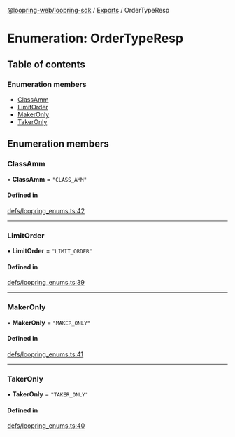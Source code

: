 [@loopring-web/loopring-sdk](../README.md) / [Exports](../modules.md) / OrderTypeResp

# Enumeration: OrderTypeResp

## Table of contents

### Enumeration members

- [ClassAmm](OrderTypeResp.md#classamm)
- [LimitOrder](OrderTypeResp.md#limitorder)
- [MakerOnly](OrderTypeResp.md#makeronly)
- [TakerOnly](OrderTypeResp.md#takeronly)

## Enumeration members

### ClassAmm

• **ClassAmm** = `"CLASS_AMM"`

#### Defined in

[defs/loopring_enums.ts:42](https://github.com/Loopring/loopring_sdk/blob/2ea32ee/src/defs/loopring_enums.ts#L42)

___

### LimitOrder

• **LimitOrder** = `"LIMIT_ORDER"`

#### Defined in

[defs/loopring_enums.ts:39](https://github.com/Loopring/loopring_sdk/blob/2ea32ee/src/defs/loopring_enums.ts#L39)

___

### MakerOnly

• **MakerOnly** = `"MAKER_ONLY"`

#### Defined in

[defs/loopring_enums.ts:41](https://github.com/Loopring/loopring_sdk/blob/2ea32ee/src/defs/loopring_enums.ts#L41)

___

### TakerOnly

• **TakerOnly** = `"TAKER_ONLY"`

#### Defined in

[defs/loopring_enums.ts:40](https://github.com/Loopring/loopring_sdk/blob/2ea32ee/src/defs/loopring_enums.ts#L40)
